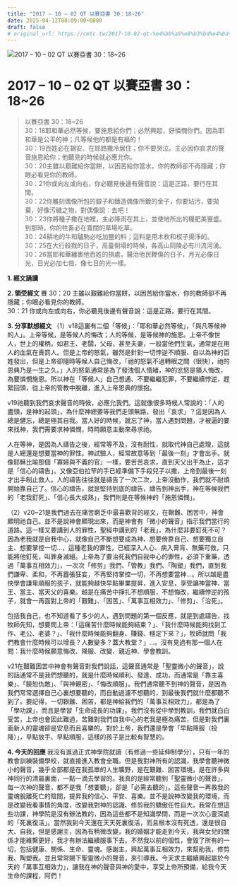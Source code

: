 ```yaml
---
title: "2017 – 10 – 02 QT 以賽亞書 30：18~26"
date: 2025-04-12T00:09:00+0800
draft: false
# original_url: https://cmtc.tw/2017-10-02-qt-%e4%bb%a5%e8%b3%bd%e4%ba%9e%e6%9b%b8-30%ef%bc%9a1826
---
```


![2017 – 10 – 02 QT 以賽亞書 30：18\~26](/images/qt.jpg   "2017 – 10 – 02 QT 以賽亞書 30：18\~26")

# 2017 – 10 – 02 QT 以賽亞書 30：18\~26

> 以賽亞書 30：18\~26  
> 30：18耶和華必然等候，要施恩給你們；必然興起，好憐憫你們。因為耶和華是公平的神；凡等候他的都是有福的！  
> 30：19百姓必在錫安、在耶路撒冷居住；你不要哭泣。主必因你哀求的聲音施恩給你；他聽見的時候就必應允你。  
> 30：20主雖以艱難給你當餅，以困苦給你當水，你的教師卻不再隱藏；你眼必看見你的教師。  
> 30：21你或向左或向右，你必聽見後邊有聲音說：這是正路，要行在其間。  
> 30：22你雕刻偶像所包的銀子和鑄造偶像所鍍的金子，你要玷污，要拋棄，好像污穢之物，對偶像說：去吧！  
> 30：23你將種子撒在地裡，主必降雨在其上，並使地所出的糧肥美豐盛。到那時，你的牲畜必在寬闊的草場吃草。  
> 30：24耕地的牛和驢駒必吃加鹽的料；這料是用木杴和杈子揚淨的。  
> 30：25在大行殺戮的日子，高臺倒塌的時候，各高山岡陵必有川流河湧。  
> 30：26當耶和華纏裹他百姓的損處，醫治他民鞭傷的日子，月光必像日光，日光必加七倍，像七日的光一樣。

**1. 經文誦讀**

**2. 領受經文**
賽 30：20 主雖以艱難給你當餅，以困苦給你當水，你的教師卻不再隱藏；你眼必看見你的教師。  
30：21 你或向左或向右，你必聽見後邊有聲音說：這是正路，要行在其間。

**3. 分享默想經文**
（1）v18這裏有二個「等候」：「耶和華必然等候」，「與凡等候神的人」。上帝等候，是等候人的悔改；人的等候，是等候神的施恩。上帝不像世人，世上的權柄，如君王、老闆，父母，甚至夫妻，一般當他們生氣，通常是在用人的血氣在責罰人。但是上帝的怒氣，雖然是針對一切悖逆不順服、自以為神的百姓發出，但是上帝卻隨時等候人自己悔改，「祂的怒氣不過轉眼之間（很快），祂的恩典乃是一生之久。」人的怒氣通常是為了發洩個人情緒，神的忿怒是領人悔改，為要憐憫施恩。所以神在「等候人」自己想通、不要繼繼犯罪，不要繼續悖逆，趕緊回頭，從上帝的管教中脫離，進入上帝恩典的懷抱。

v19祂聽到我們哀求聲音的時候，必應允我們。這就像很多時候人常說的：「人的盡頭，是神的起頭」，為什麼神總要等我們走頭無路，發出「哀求」？這是因為人總是健忘，總是極其自我。當人好的時候，就忘了神，當人遇到問題，才被逼的要來找神，我們需要求神憐憫，時時願意主動來尋求祂。

人在等神，是因為人禱告之後，經常等不及，沒有耐性，就取代神自己處理，這就是人總還是想要當神的罪性。神試驗人，經常故意等到「最後一刻」才會出手。就像耶穌比喻那個「寡婦與不義的官」一樣，要苦苦哀求，直到天父出手為止，這才是「信心的禱告」。又像亞伯拉罕的手已經準備下手殺兒子以撒，上帝到最後一刻才出手制止救人。人的禱告往往就是禱告了一次二次，上帝沒動作，我們就不耐煩開始靠自己了。信心的禱告，就是堅持到底的禱告，禱告到神出手，神在等候我們的「老我釘死」、「信心長大成熟」，我們則是在等候神的「施恩憐憫」。

（2）v20\~21是我們過去在痛苦窮乏中最喜歡背的經文，在鞎難、困苦中，神會顯明祂自己。並不是說神會顯現出來，而是神會有「微小的聲音」指示我們當行的道路。這一樣又要講到人的罪性，聖經中講到的「老我」，為什麼非要釘死不可？因為老我就是自我中心，就像自己不斷想要成為神、想要倚靠自己、想要獨立自主、想要掌控一切…，這種老我的罪性，已經深入人心、病入膏肓、無藥可救，只能將他釘死，叫罪身滅絕。上帝為了要治死我們自我中心的罪性，必須下重藥，透過「萬事互相效力」，一次次「修剪」我們、「管教」我們、「陶塑」我們，直到我們謙卑、柔和，不再囂張狂妄，不再堅持掌控一切，不再想要當神…。所以越是盡快學會謙卑順服的孩子，就能夠越快早點畢業提昇，進入安息，享受讓神當神、當王、當主、當天父的喜樂。越是在痛苦中掙扎不想順服，不想悔改，繼續悖逆的孩子，就會一再面對上帝的「艱難」、「困苦」、「萬事互相效力」、「修剪」、「治死」。

包括我自己，也不知道看了多少的人，遇到問題的第一個反應，就是到處禱告，找牧師先知，想要問上帝：「這痛苦什麼時候能夠結束？」、「我什麼時候能夠找到工作、老公、老婆？」、「我什麼時候能夠翻身、賺錢、穩定下來？」，牧師就問「我們教會什麼時候可以增長？人數變多？蓋大教堂？」…。沒有見過有那一個人在問：我什麼時候願意悔改、降服、改變、親近神、學會教訓。

v21在艱難困苦中神會有聲音對我們說話，這聲音通常是「聖靈微小的聲音」，說的話通常不是我們想聽的，就是什麼時候順利、發達、成功，而通常是「靠主喜樂」、「饒恕仇敵」、「與神親密」、「悔改順服」。我們通常聽不到神的聲音，是因為我們常常選擇自己心裏想要聽的，而自動過濾不想聽的，到最後我們就什麼都聽不到了。要記得，一切鞎難、困苦，都是神給我們的「萬事互相效力」，都是為了「學功課」，而且是學習「生命成長的功課」。我們沒有從中學到教訓，我們就白白受苦，上帝也會因此難過，苦難對我們自我中心的老我是極為痛苦，但是對我們裏面新人的靈魂卻是安息而且喜樂的。對於上帝，我們還是學會「早點降服（投降）」，早點放手、早點順服，這樣的孩子是比較有智慧的。

**4. 今天的回應**
我沒有進過正式神學院就讀（有修過一些延伸制學分），只有一年的教會訓練裝備學校，就直接進入教會全職。但是我對神所有的認識，我學會聽神微小的聲音，幾乎全部都是在我孤單的人生曠野，是在艱難、困苦環境，是在許多與神同行的清晨裏面，一點一滴去學習的。我真的是經常聽到「聖靈微小的聲音」，每一次神的聲音，都不是我「想要聽」，卻是「必需去聽的」。這些聲音一再救我的靈魂脫離死亡的陰間，提昇我的信心、平安、喜樂。並不是說神改變我的環境，而是改變我看事情的角度，改變我對神的認識、修剪我的驕傲任性自大。我常在想這些功課，神學院是沒有辦法教的，因為這些都不是知識學問，而是一次次心靈深處的「死裏復活」。當然我到今天還在天天死裏復活，而且根本沒有死透，還是很自大、自我，但是感謝主，因為有稍微改變，我的婚姻才能走到今天，我與女兒的關係才能維繫更好，我才有辦法繼續服事下去。不然我以前的個性，會毀了所有的一切，包括健康、關係、生命、靈魂。感謝主，興起萬事互相效力，來幫助我，修剪我、陶塑我。並且常常賜下聖靈微小的聲音，來引導我。今天求主繼續興起屬於今天的「萬事互相效力」，讓我在神的聲音與神的愛中，享受上帝所預備，給我今天生命的課程，阿們！
